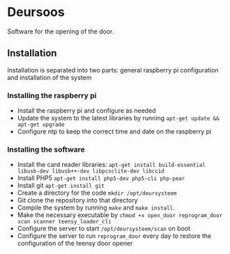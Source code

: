 # Deursoos

Software for the opening of the door.

## Installation
Installation is separated into two parts: general raspberry pi configuration and installation of the system

### Installing the raspberry pi
* Install the raspberry pi and configure as needed
* Update the system to the latest libraries by running `apt-get update && apt-get upgrade`
* Configure ntp to keep the correct time and date on the raspberry pi

### Installing the software
* Install the card reader libraries: `apt-get install build-essential libusb-dev libusb++-dev libpcsclite-dev libccid`
* Install PHP5 `apt-get install php5-dev php5-cli php-pear`
* Install git `apt-get install git`
* Create a directory for the code `mkdir /opt/deursysteem`
* Git clone the repository into that directory
* Compile the system by running `make` and `make install`.
* Make the necessary executable by `chmod +x open_door reprogram_door scan scanner teensy_loader_cli`
* Configure the server to start `/opt/deursysteem/scan` on boot
* Configure the server to run `reprogram_door` every day to restore the configuration of the teensy door opener
